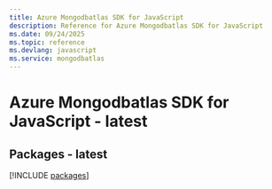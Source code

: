 ```yaml
---
title: Azure Mongodbatlas SDK for JavaScript
description: Reference for Azure Mongodbatlas SDK for JavaScript
ms.date: 09/24/2025
ms.topic: reference
ms.devlang: javascript
ms.service: mongodbatlas
---
```

# Azure Mongodbatlas SDK for JavaScript - latest
## Packages - latest
[!INCLUDE [packages](mongodbatlas-index.md)]